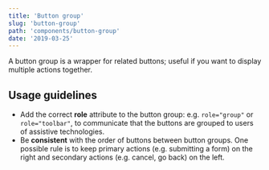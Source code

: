 ```yaml
---
title: 'Button group'
slug: 'button-group'
path: 'components/button-group'
date: '2019-03-25'
---
```


A button group is a wrapper for related buttons; useful if you want to display multiple actions together.

## Usage guidelines

- Add the correct **role** attribute to the button group: e.g. `role="group"` or `role="toolbar"`, to communicate that the buttons are grouped to users of assistive technologies.
- Be **consistent** with the order of buttons between button groups. One possible rule is to keep primary actions (e.g. submitting a form) on the right and secondary actions (e.g. cancel, go back) on the left.
